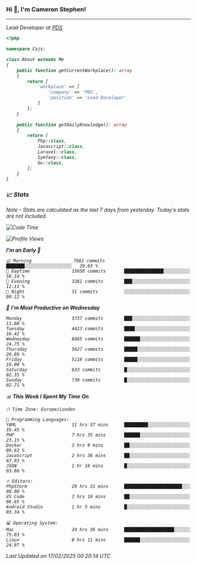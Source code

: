 ### Hi 👋, I'm Cameron Stephen!
<hr>
<p><em>Lead Developer at <a href="https://prindatasolutions.co.uk">PDS</a></p>


```php
<?php

namespace Cajs;

class About extends Me
{
    public function getCurrentWorkplace(): array
    {
        return [
            'workplace' => [
                'company' => 'PDS',
                'position' => 'Lead Developer'
            ]
        ];
    }

    public function getDailyKnowledge(): array
    {
        return [
            Php::class,
            Javascript::class,
            Laravel::class,
            Symfony::class,
            Go::class,
        ];
    }
}
```

### 📈 Stats
<p><em>Note - Stats are calculated as the last 7 days from yesterday. Today's stats are not included.</em></p>


<!--START_SECTION:waka-->
![Code Time](http://img.shields.io/badge/Code%20Time-4%2C322%20hrs%2030%20mins-blue)

![Profile Views](http://img.shields.io/badge/Profile%20Views-3-blue)

**I'm an Early 🐤** 

```text
🌞 Morning                7981 commits        ███████░░░░░░░░░░░░░░░░░░   29.63 % 
🌆 Daytime                15658 commits       ███████████████░░░░░░░░░░   58.14 % 
🌃 Evening                3261 commits        ███░░░░░░░░░░░░░░░░░░░░░░   12.11 % 
🌙 Night                  31 commits          ░░░░░░░░░░░░░░░░░░░░░░░░░   00.12 % 
```
📅 **I'm Most Productive on Wednesday** 

```text
Monday                   3737 commits        ███░░░░░░░░░░░░░░░░░░░░░░   13.88 % 
Tuesday                  4423 commits        ████░░░░░░░░░░░░░░░░░░░░░   16.42 % 
Wednesday                6665 commits        ██████░░░░░░░░░░░░░░░░░░░   24.75 % 
Thursday                 5627 commits        █████░░░░░░░░░░░░░░░░░░░░   20.89 % 
Friday                   5116 commits        █████░░░░░░░░░░░░░░░░░░░░   19.00 % 
Saturday                 633 commits         █░░░░░░░░░░░░░░░░░░░░░░░░   02.35 % 
Sunday                   730 commits         █░░░░░░░░░░░░░░░░░░░░░░░░   02.71 % 
```


📊 **This Week I Spent My Time On** 

```text
🕑︎ Time Zone: Europe/London

💬 Programming Languages: 
YAML                     11 hrs 37 mins      █████████░░░░░░░░░░░░░░░░   35.45 % 
PHP                      7 hrs 35 mins       ██████░░░░░░░░░░░░░░░░░░░   23.15 % 
Docker                   3 hrs 9 mins        ██░░░░░░░░░░░░░░░░░░░░░░░   09.63 % 
JavaScript               2 hrs 36 mins       ██░░░░░░░░░░░░░░░░░░░░░░░   07.93 % 
JSON                     1 hr 16 mins        █░░░░░░░░░░░░░░░░░░░░░░░░   03.86 % 

🔥 Editors: 
PhpStorm                 29 hrs 31 mins      ██████████████████████░░░   90.00 % 
VS Code                  2 hrs 10 mins       ██░░░░░░░░░░░░░░░░░░░░░░░   06.65 % 
Android Studio           1 hr 5 mins         █░░░░░░░░░░░░░░░░░░░░░░░░   03.34 % 

💻 Operating System: 
Mac                      24 hrs 36 mins      ███████████████████░░░░░░   75.03 % 
Linux                    8 hrs 11 mins       ██████░░░░░░░░░░░░░░░░░░░   24.97 % 
```


 Last Updated on 17/02/2025 00:20:14 UTC
<!--END_SECTION:waka-->
